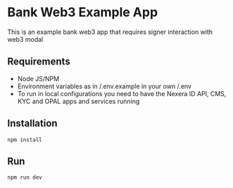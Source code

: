 # Bank Web3 Example App

This is an example bank web3 app that requires signer interaction with web3 modal

## Requirements

- Node JS/NPM
- Environment variables as in /.env.example in your own /.env
- To run in local configurations you need to have the Nexera ID API, CMS, KYC and OPAL apps and services running

## Installation

`npm install`

## Run

`npm run dev`
